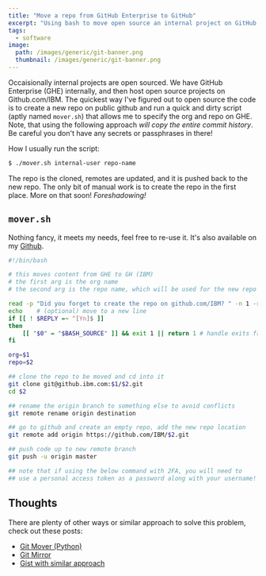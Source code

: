 ```yaml
---
title: "Move a repo from GitHub Enterprise to GitHub"
excerpt: "Using bash to move open source an internal project on GitHub Enterprise"
tags:
  - software
image:
  path: /images/generic/git-banner.png
  thumbnail: /images/generic/git-banner.png
---
```


Occaisionally internal projects are open sourced. We have GitHub Enterprise (GHE) internally, and then host open source projects on Github.com/IBM. The quickest way I've figured out to open source the code is to create a new repo on public github and run a quick and dirty script (aptly named `mover.sh`) that allows me to specify the org and repo on GHE. Note, that using the following approach *will copy the entire commit history*. Be careful you don't have any secrets or passphrases in there!

How I usually run the script:

```bash
$ ./mover.sh internal-user repo-name
```

The repo is the cloned, remotes are updated, and it is pushed back to the new repo. The only bit of manual work is to create the repo in the first place. More on that soon! *Foreshadowing!*

## `mover.sh`

Nothing fancy, it meets my needs, feel free to re-use it. It's also available on my [Github](https://github.com/stevemar/junk_drawer/blob/master/mover.sh).

```bash
#!/bin/bash

# this moves content from GHE to GH (IBM)
# the first arg is the org name
# the second arg is the repo name, which will be used for the new repo as well

read -p "Did you forget to create the repo on github.com/IBM? " -n 1 -r
echo    # (optional) move to a new line
if [[ ! $REPLY =~ ^[Yn]$ ]]
then
    [[ "$0" = "$BASH_SOURCE" ]] && exit 1 || return 1 # handle exits from shell or function but don't exit interactive shell
fi

org=$1
repo=$2

## clone the repo to be moved and cd into it
git clone git@github.ibm.com:$1/$2.git
cd $2

## rename the origin branch to something else to avoid conflicts
git remote rename origin destination

## go to github and create an empty repo, add the new repo location
git remote add origin https://github.com/IBM/$2.git

## push code up to new remote branch
git push -u origin master

## note that if using the below command with 2FA, you will need to
## use a personal access token as a password along with your username!
```

## Thoughts

There are plenty of other ways or similar approach to solve this problem, check out these posts:

* [Git Mover (Python)](https://github.com/ahadik/git_mover)
* [Git Mirror](https://help.github.com/enterprise/2.2/admin/articles/moving-a-repository-from-github-com-to-github-enterprise)
* [Gist with similar approach](https://gist.github.com/niksumeiko/8972566)
